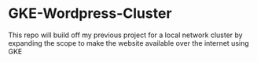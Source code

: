 # GKE-Wordpress-Cluster
This repo will build off my previous project for a local network cluster by expanding the scope to make the website available over the internet using GKE
